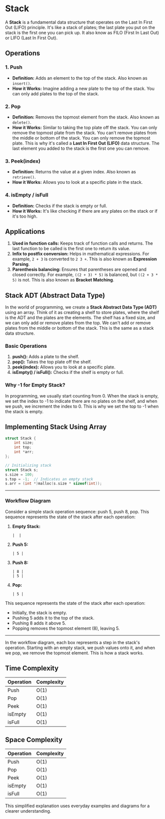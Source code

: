 # Stack

A **Stack** is a fundamental data structure that operates on the Last In First Out (LIFO) principle. It's like a stack of plates; the last plate you put on the stack is the first one you can pick up.
It also know as FILO (First In Last Out) or LIFO (Last In First Out).

## Operations

### 1. Push

- **Definition:** Adds an element to the top of the stack. Also known as `insert()`.
- **How it Works:** Imagine adding a new plate to the top of the stack. You can only add plates to the top of the stack.

### 2. Pop

- **Definition:** Removes the topmost element from the stack. Also known as `delete()`.
- **How it Works:** Similar to taking the top plate off the stack. You can only remove the topmost plate from the stack. You can't remove plates from the middle or bottom of the stack. You can only remove the topmost plate. This is why it's called a **Last In First Out (LIFO)** data structure. The last element you added to the stack is the first one you can remove.

### 3. Peek(index)

- **Definition:** Returns the value at a given index. Also known as `retrieve()`.
- **How it Works:** Allows you to look at a specific plate in the stack.

### 4. isEmpty / isFull

- **Definition:** Checks if the stack is empty or full.
- **How it Works:** It's like checking if there are any plates on the stack or if it's too high.

## Applications

1. **Used in function calls:** Keeps track of function calls and returns. The last function to be called is the first one to return its value.
2. **Infix to postfix conversion:** Helps in mathematical expressions. For example, `2 + 3` is converted to `2 3 +`. This is also known as **Expression Parsing**.
3. **Parenthesis balancing:** Ensures that parentheses are opened and closed correctly. For example, `((2 + 3) * 5)` is balanced, but `((2 + 3 * 5)` is not. This is also known as **Bracket Matching**.

## Stack ADT (Abstract Data Type)

In the world of programming, we create a **Stack Abstract Data Type (ADT)** using an array. Think of it as creating a shelf to store plates, where the shelf is the ADT and the plates are the elements. The shelf has a fixed size, and we can only add or remove plates from the top. We can't add or remove plates from the middle or bottom of the stack. This is the same as a stack data structure.

### Basic Operations

1. **push():** Adds a plate to the shelf.
2. **pop():** Takes the top plate off the shelf.
3. **peek(index):** Allows you to look at a specific plate.
4. **isEmpty() / isFull():** Checks if the shelf is empty or full.

### Why -1 for Empty Stack?

In programming, we usually start counting from 0. When the stack is empty, we set the index to -1 to indicate there are no plates on the shelf, and when we push, we increment the index to 0. This is why we set the top to -1 when the stack is empty.

## Implementing Stack Using Array

```c
struct Stack {
    int size;
    int top;
    int *arr;
};

// Initializing stack
struct Stack s;
s.size = 100;
s.top = -1;  // Indicates an empty stack
s.arr = (int *)malloc(s.size * sizeof(int));
```

---

### Workflow Diagram

Consider a simple stack operation sequence: push 5, push 8, pop. This sequence represents the state of the stack after each operation:

1. **Empty Stack:**
   ```
   |  |
   ```

2. **Push 5:**
   ```
   | 5 |
   ```

3. **Push 8:**
   ```
   | 8 |
   | 5 |
   ```

4. **Pop:**
   ```
   | 5 |
   ```

This sequence represents the state of the stack after each operation:

- Initially, the stack is empty.
- Pushing 5 adds it to the top of the stack.
- Pushing 8 adds it above 5.
- Popping removes the topmost element (8), leaving 5.

---

In the workflow diagram, each box represents a step in the stack's operation. Starting with an empty stack, we push values onto it, and when we pop, we remove the topmost element. This is how a stack works.

## Time Complexity

| Operation | Complexity |
| --------- | ---------- |
| Push      | O(1)       |
| Pop       | O(1)       |
| Peek      | O(1)       |
| isEmpty   | O(1)       |
| isFull    | O(1)       |

## Space Complexity

| Operation | Complexity |
| --------- | ---------- |
| Push      | O(1)       |
| Pop       | O(1)       |
| Peek      | O(1)       |
| isEmpty   | O(1)       |
| isFull    | O(1)       |

This simplified explanation uses everyday examples and diagrams for a clearer understanding.
